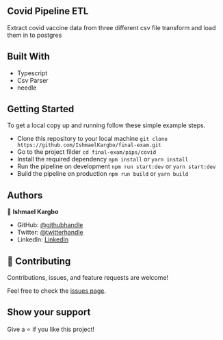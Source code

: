 ## Covid Pipeline ETL

Extract covid vaccine data from three different csv file transform and load them in to postgres

## Built With
- Typescript
- Csv Parser
- needle

## Getting Started

To get a local copy up and running follow these simple example steps.

- Clone this repository to your local machine
`git clone https://github.com/IshmaelKargbo/final-exam.git`
- Go to the project filder
`cd final-exam/pips/covid`
- Install the required dependency
`npm install` or `yarn install`
- Run the pipeline on development
`npm run start:dev` or `yarn start:dev`
- Build the pipeline on production
`npm run build` or `yarn build`

## Authors

👤 **Ishmael Kargbo**

- GitHub: [@githubhandle](https://github.com/ishmaelkargbo)
- Twitter: [@twitterhandle](https://twitter.com/ishodev)
- LinkedIn: [LinkedIn](https://www.linkedin.com/in/ishmael-kargbo-503660169)

## 🤝 Contributing

Contributions, issues, and feature requests are welcome!

Feel free to check the [issues page](https://github.com/IshmaelKargbo/fix-exam/issues).

## Show your support

Give a ⭐️ if you like this project!
